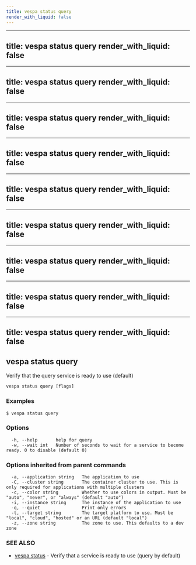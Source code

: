 ```yaml
---
title: vespa status query
render_with_liquid: false
---
```


---
title: vespa status query
render_with_liquid: false
---

---
title: vespa status query
render_with_liquid: false
---

---
title: vespa status query
render_with_liquid: false
---

---
title: vespa status query
render_with_liquid: false
---

---
title: vespa status query
render_with_liquid: false
---

---
title: vespa status query
render_with_liquid: false
---

---
title: vespa status query
render_with_liquid: false
---

---
title: vespa status query
render_with_liquid: false
---

---
title: vespa status query
render_with_liquid: false
---

## vespa status query

Verify that the query service is ready to use (default)

```
vespa status query [flags]
```

### Examples

```
$ vespa status query
```

### Options

```
  -h, --help       help for query
  -w, --wait int   Number of seconds to wait for a service to become ready. 0 to disable (default 0)
```

### Options inherited from parent commands

```
  -a, --application string   The application to use
  -C, --cluster string       The container cluster to use. This is only required for applications with multiple clusters
  -c, --color string         Whether to use colors in output. Must be "auto", "never", or "always" (default "auto")
  -i, --instance string      The instance of the application to use
  -q, --quiet                Print only errors
  -t, --target string        The target platform to use. Must be "local", "cloud", "hosted" or an URL (default "local")
  -z, --zone string          The zone to use. This defaults to a dev zone
```

### SEE ALSO

* [vespa status](vespa_status.html)	 - Verify that a service is ready to use (query by default)

